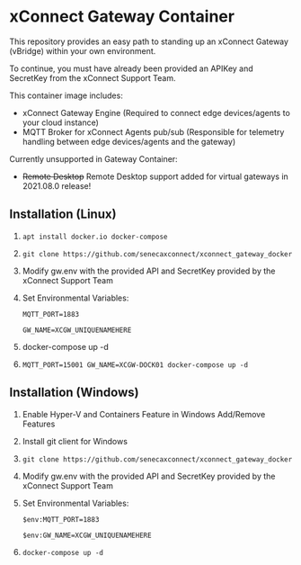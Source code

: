 # xConnect Gateway Container 
This repository provides an easy path to standing up an xConnect Gateway (vBridge) within your own environment. 

To continue, you must have already been provided an APIKey and SecretKey from the xConnect Support Team.

This container image includes:
- xConnect Gateway Engine (Required to connect edge devices/agents to your cloud instance)
- MQTT Broker for xConnect Agents pub/sub (Responsible for telemetry handling between edge devices/agents and the gateway)

Currently unsupported in Gateway Container:
- ~~Remote Desktop~~ Remote Desktop support added for virtual gateways in 2021.08.0 release!

## Installation (Linux)

1. `apt install docker.io docker-compose`
2. `git clone https://github.com/senecaxconnect/xconnect_gateway_docker`
3. Modify gw.env with the provided API and SecretKey provided by the xConnect Support Team
4. Set Environmental Variables:

    `MQTT_PORT=1883` 
    
    `GW_NAME=XCGW_UNIQUENAMEHERE` 

5. docker-compose up -d
6. `MQTT_PORT=15001 GW_NAME=XCGW-DOCK01 docker-compose up -d`

## Installation (Windows)
1. Enable Hyper-V and Containers Feature in Windows Add/Remove Features
2. Install git client for Windows
3. `git clone https://github.com/senecaxconnect/xconnect_gateway_docker`
4. Modify gw.env with the provided API and SecretKey provided by the xConnect Support Team
5. Set Environmental Variables:
    
    `$env:MQTT_PORT=1883`

    `$env:GW_NAME=XCGW_UNIQUENAMEHERE`
6. `docker-compose up -d`




